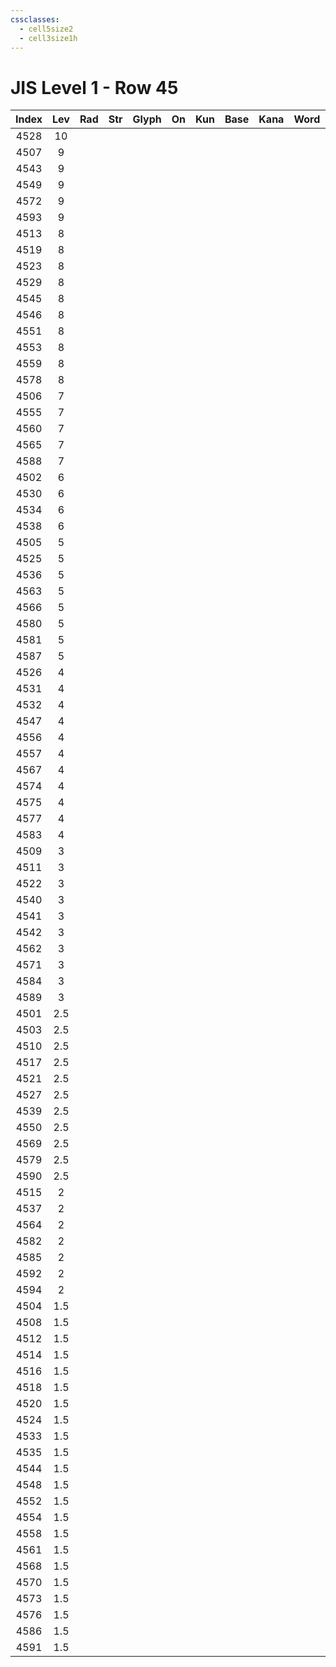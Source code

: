 ```yaml
---
cssclasses:
  - cell5size2
  - cell3size1h
---
```


# JIS Level 1 - Row 45

| Index | Lev | Rad | Str | Glyph | On  | Kun | Base | Kana | Word | Reading |
| :---: | :-: | :-: | :-: | :---: | :-: | :-: | :--- | :--- | :--- | :------ |
| 4528  | 10  |     |     |       |     |     |      |      |      |         |
| 4507  |  9  |     |     |       |     |     |      |      |      |         |
| 4543  |  9  |     |     |       |     |     |      |      |      |         |
| 4549  |  9  |     |     |       |     |     |      |      |      |         |
| 4572  |  9  |     |     |       |     |     |      |      |      |         |
| 4593  |  9  |     |     |       |     |     |      |      |      |         |
| 4513  |  8  |     |     |       |     |     |      |      |      |         |
| 4519  |  8  |     |     |       |     |     |      |      |      |         |
| 4523  |  8  |     |     |       |     |     |      |      |      |         |
| 4529  |  8  |     |     |       |     |     |      |      |      |         |
| 4545  |  8  |     |     |       |     |     |      |      |      |         |
| 4546  |  8  |     |     |       |     |     |      |      |      |         |
| 4551  |  8  |     |     |       |     |     |      |      |      |         |
| 4553  |  8  |     |     |       |     |     |      |      |      |         |
| 4559  |  8  |     |     |       |     |     |      |      |      |         |
| 4578  |  8  |     |     |       |     |     |      |      |      |         |
| 4506  |  7  |     |     |       |     |     |      |      |      |         |
| 4555  |  7  |     |     |       |     |     |      |      |      |         |
| 4560  |  7  |     |     |       |     |     |      |      |      |         |
| 4565  |  7  |     |     |       |     |     |      |      |      |         |
| 4588  |  7  |     |     |       |     |     |      |      |      |         |
| 4502  |  6  |     |     |       |     |     |      |      |      |         |
| 4530  |  6  |     |     |       |     |     |      |      |      |         |
| 4534  |  6  |     |     |       |     |     |      |      |      |         |
| 4538  |  6  |     |     |       |     |     |      |      |      |         |
| 4505  |  5  |     |     |       |     |     |      |      |      |         |
| 4525  |  5  |     |     |       |     |     |      |      |      |         |
| 4536  |  5  |     |     |       |     |     |      |      |      |         |
| 4563  |  5  |     |     |       |     |     |      |      |      |         |
| 4566  |  5  |     |     |       |     |     |      |      |      |         |
| 4580  |  5  |     |     |       |     |     |      |      |      |         |
| 4581  |  5  |     |     |       |     |     |      |      |      |         |
| 4587  |  5  |     |     |       |     |     |      |      |      |         |
| 4526  |  4  |     |     |       |     |     |      |      |      |         |
| 4531  |  4  |     |     |       |     |     |      |      |      |         |
| 4532  |  4  |     |     |       |     |     |      |      |      |         |
| 4547  |  4  |     |     |       |     |     |      |      |      |         |
| 4556  |  4  |     |     |       |     |     |      |      |      |         |
| 4557  |  4  |     |     |       |     |     |      |      |      |         |
| 4567  |  4  |     |     |       |     |     |      |      |      |         |
| 4574  |  4  |     |     |       |     |     |      |      |      |         |
| 4575  |  4  |     |     |       |     |     |      |      |      |         |
| 4577  |  4  |     |     |       |     |     |      |      |      |         |
| 4583  |  4  |     |     |       |     |     |      |      |      |         |
| 4509  |  3  |     |     |       |     |     |      |      |      |         |
| 4511  |  3  |     |     |       |     |     |      |      |      |         |
| 4522  |  3  |     |     |       |     |     |      |      |      |         |
| 4540  |  3  |     |     |       |     |     |      |      |      |         |
| 4541  |  3  |     |     |       |     |     |      |      |      |         |
| 4542  |  3  |     |     |       |     |     |      |      |      |         |
| 4562  |  3  |     |     |       |     |     |      |      |      |         |
| 4571  |  3  |     |     |       |     |     |      |      |      |         |
| 4584  |  3  |     |     |       |     |     |      |      |      |         |
| 4589  |  3  |     |     |       |     |     |      |      |      |         |
| 4501  | 2.5 |     |     |       |     |     |      |      |      |         |
| 4503  | 2.5 |     |     |       |     |     |      |      |      |         |
| 4510  | 2.5 |     |     |       |     |     |      |      |      |         |
| 4517  | 2.5 |     |     |       |     |     |      |      |      |         |
| 4521  | 2.5 |     |     |       |     |     |      |      |      |         |
| 4527  | 2.5 |     |     |       |     |     |      |      |      |         |
| 4539  | 2.5 |     |     |       |     |     |      |      |      |         |
| 4550  | 2.5 |     |     |       |     |     |      |      |      |         |
| 4569  | 2.5 |     |     |       |     |     |      |      |      |         |
| 4579  | 2.5 |     |     |       |     |     |      |      |      |         |
| 4590  | 2.5 |     |     |       |     |     |      |      |      |         |
| 4515  |  2  |     |     |       |     |     |      |      |      |         |
| 4537  |  2  |     |     |       |     |     |      |      |      |         |
| 4564  |  2  |     |     |       |     |     |      |      |      |         |
| 4582  |  2  |     |     |       |     |     |      |      |      |         |
| 4585  |  2  |     |     |       |     |     |      |      |      |         |
| 4592  |  2  |     |     |       |     |     |      |      |      |         |
| 4594  |  2  |     |     |       |     |     |      |      |      |         |
| 4504  | 1.5 |     |     |       |     |     |      |      |      |         |
| 4508  | 1.5 |     |     |       |     |     |      |      |      |         |
| 4512  | 1.5 |     |     |       |     |     |      |      |      |         |
| 4514  | 1.5 |     |     |       |     |     |      |      |      |         |
| 4516  | 1.5 |     |     |       |     |     |      |      |      |         |
| 4518  | 1.5 |     |     |       |     |     |      |      |      |         |
| 4520  | 1.5 |     |     |       |     |     |      |      |      |         |
| 4524  | 1.5 |     |     |       |     |     |      |      |      |         |
| 4533  | 1.5 |     |     |       |     |     |      |      |      |         |
| 4535  | 1.5 |     |     |       |     |     |      |      |      |         |
| 4544  | 1.5 |     |     |       |     |     |      |      |      |         |
| 4548  | 1.5 |     |     |       |     |     |      |      |      |         |
| 4552  | 1.5 |     |     |       |     |     |      |      |      |         |
| 4554  | 1.5 |     |     |       |     |     |      |      |      |         |
| 4558  | 1.5 |     |     |       |     |     |      |      |      |         |
| 4561  | 1.5 |     |     |       |     |     |      |      |      |         |
| 4568  | 1.5 |     |     |       |     |     |      |      |      |         |
| 4570  | 1.5 |     |     |       |     |     |      |      |      |         |
| 4573  | 1.5 |     |     |       |     |     |      |      |      |         |
| 4576  | 1.5 |     |     |       |     |     |      |      |      |         |
| 4586  | 1.5 |     |     |       |     |     |      |      |      |         |
| 4591  | 1.5 |     |     |       |     |     |      |      |      |         |
